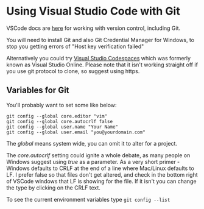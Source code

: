# Using Visual Studio Code with Git

VSCode docs are [here](https://code.visualstudio.com/docs/editor/versioncontrol) for working with version control, including Git.

You will need to install Git and also Git Credential Manager for Windows, to stop you getting errors of "Host key verification failed"

Alternatively you could try [Visual Studio Codespaces](https://visualstudio.microsoft.com/services/visual-studio-online/) which was formerly known as Visual Studio Online. Please note that it isn't working straight off if you use git protocol to clone, so suggest using https.

## Variables for Git

You'll probably want to set some like below:

```
git config --global core.editor "vim"
git config --global core.autocrlf false  
git config --global user.name "Your Name"
git config --global user.email "you@yourdomain.com"
```

The _global_ means system wide, you can omit it to alter for a project. 

The _core.autocrlf_ setting could ignite a whole debate, as many people on Windows suggest using _true_ as a parameter. As a very short primer - Windows defaults to CRLF at the end of a line where Mac/Linux defaults to LF. I prefer false so that files don't get altered, and check in the bottom right of VSCode windows that LF is showing for the file. If it isn't you can change the type by clicking on the CRLF text.

To see the current environment variables type `git config --list`